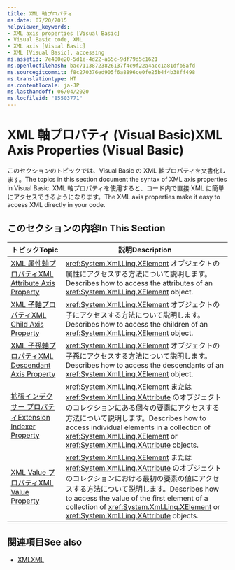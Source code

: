 ```yaml
---
title: XML 軸プロパティ
ms.date: 07/20/2015
helpviewer_keywords:
- XML axis properties [Visual Basic]
- Visual Basic code, XML
- XML axis [Visual Basic]
- XML [Visual Basic], accessing
ms.assetid: 7e400e20-5d1e-4d22-a65c-9df79d5c1621
ms.openlocfilehash: bac71138723826137f4c9f22a4acc1a81dfb5afd
ms.sourcegitcommit: f8c270376ed905f6a8896ce0fe25b4f4b38ff498
ms.translationtype: HT
ms.contentlocale: ja-JP
ms.lasthandoff: 06/04/2020
ms.locfileid: "85503771"
---
```

# <a name="xml-axis-properties-visual-basic"></a><span data-ttu-id="1ce8a-102">XML 軸プロパティ (Visual Basic)</span><span class="sxs-lookup"><span data-stu-id="1ce8a-102">XML Axis Properties (Visual Basic)</span></span>
<span data-ttu-id="1ce8a-103">このセクションのトピックでは、Visual Basic の XML 軸プロパティを文書化します。</span><span class="sxs-lookup"><span data-stu-id="1ce8a-103">The topics in this section document the syntax of XML axis properties in Visual Basic.</span></span> <span data-ttu-id="1ce8a-104">XML 軸プロパティを使用すると、コード内で直接 XML に簡単にアクセスできるようになります。</span><span class="sxs-lookup"><span data-stu-id="1ce8a-104">The XML axis properties make it easy to access XML directly in your code.</span></span>  
  
## <a name="in-this-section"></a><span data-ttu-id="1ce8a-105">このセクションの内容</span><span class="sxs-lookup"><span data-stu-id="1ce8a-105">In This Section</span></span>  
  
|<span data-ttu-id="1ce8a-106">トピック</span><span class="sxs-lookup"><span data-stu-id="1ce8a-106">Topic</span></span>|<span data-ttu-id="1ce8a-107">説明</span><span class="sxs-lookup"><span data-stu-id="1ce8a-107">Description</span></span>|  
|-----------|-----------------|  
|[<span data-ttu-id="1ce8a-108">XML 属性軸プロパティ</span><span class="sxs-lookup"><span data-stu-id="1ce8a-108">XML Attribute Axis Property</span></span>](xml-attribute-axis-property.md)|<span data-ttu-id="1ce8a-109"><xref:System.Xml.Linq.XElement> オブジェクトの属性にアクセスする方法について説明します。</span><span class="sxs-lookup"><span data-stu-id="1ce8a-109">Describes how to access the attributes of an <xref:System.Xml.Linq.XElement> object.</span></span>|  
|[<span data-ttu-id="1ce8a-110">XML 子軸プロパティ</span><span class="sxs-lookup"><span data-stu-id="1ce8a-110">XML Child Axis Property</span></span>](xml-child-axis-property.md)|<span data-ttu-id="1ce8a-111"><xref:System.Xml.Linq.XElement> オブジェクトの子にアクセスする方法について説明します。</span><span class="sxs-lookup"><span data-stu-id="1ce8a-111">Describes how to access the children of an <xref:System.Xml.Linq.XElement> object.</span></span>|  
|[<span data-ttu-id="1ce8a-112">XML 子孫軸プロパティ</span><span class="sxs-lookup"><span data-stu-id="1ce8a-112">XML Descendant Axis Property</span></span>](xml-descendant-axis-property.md)|<span data-ttu-id="1ce8a-113"><xref:System.Xml.Linq.XElement> オブジェクトの子孫にアクセスする方法について説明します。</span><span class="sxs-lookup"><span data-stu-id="1ce8a-113">Describes how to access the descendants of an <xref:System.Xml.Linq.XElement> object.</span></span>|  
|[<span data-ttu-id="1ce8a-114">拡張インデクサー プロパティ</span><span class="sxs-lookup"><span data-stu-id="1ce8a-114">Extension Indexer Property</span></span>](extension-indexer-property.md)|<span data-ttu-id="1ce8a-115"><xref:System.Xml.Linq.XElement> または <xref:System.Xml.Linq.XAttribute> のオブジェクトのコレクションにある個々の要素にアクセスする方法について説明します。</span><span class="sxs-lookup"><span data-stu-id="1ce8a-115">Describes how to access individual elements in a collection of <xref:System.Xml.Linq.XElement> or <xref:System.Xml.Linq.XAttribute> objects.</span></span>|  
|[<span data-ttu-id="1ce8a-116">XML Value プロパティ</span><span class="sxs-lookup"><span data-stu-id="1ce8a-116">XML Value Property</span></span>](xml-value-property.md)|<span data-ttu-id="1ce8a-117"><xref:System.Xml.Linq.XElement> または <xref:System.Xml.Linq.XAttribute> のオブジェクトのコレクションにおける最初の要素の値にアクセスする方法について説明します。</span><span class="sxs-lookup"><span data-stu-id="1ce8a-117">Describes how to access the value of the first element of a collection of <xref:System.Xml.Linq.XElement> or <xref:System.Xml.Linq.XAttribute> objects.</span></span>|  
  
## <a name="see-also"></a><span data-ttu-id="1ce8a-118">関連項目</span><span class="sxs-lookup"><span data-stu-id="1ce8a-118">See also</span></span>

- [<span data-ttu-id="1ce8a-119">XML</span><span class="sxs-lookup"><span data-stu-id="1ce8a-119">XML</span></span>](../../programming-guide/language-features/xml/index.md)
